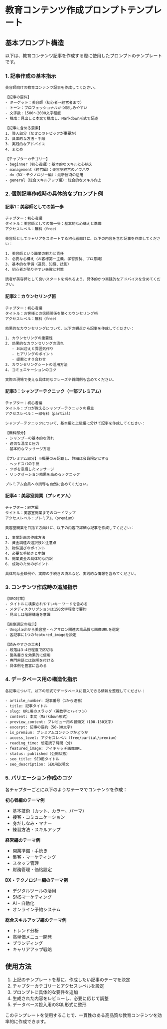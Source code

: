 # 教育コンテンツ作成プロンプトテンプレート

## 基本プロンプト構造

以下は、教育コンテンツ記事を作成する際に使用したプロンプトのテンプレートです。

### 1. 記事作成の基本指示

```
美容師向けの教育コンテンツ記事を作成してください。

【記事の要件】
- ターゲット：美容師（初心者〜経営者まで）
- トーン：プロフェッショナルかつ親しみやすい
- 文字数：1500〜2000文字程度
- 構成：見出しと本文で構成し、Markdown形式で記述

【記事に含める要素】
1. 導入部分（なぜこのトピックが重要か）
2. 具体的な方法・手順
3. 実践的なアドバイス
4. まとめ

【チャプターカテゴリー】
- beginner（初心者編）：基本的なスキルと心構え
- management（経営編）：美容室経営のノウハウ
- dx（DX・テクノロジー編）：最新技術の活用
- general（総合スキルアップ編）：総合的なスキル向上
```

### 2. 個別記事作成時の具体的なプロンプト例

#### 記事1：美容師としての第一歩

```
チャプター：初心者編
タイトル：美容師としての第一歩：基本的な心構えと準備
アクセスレベル：無料（free）

美容師としてキャリアをスタートする初心者向けに、以下の内容を含む記事を作成してください：

1. 美容師という職業の魅力と責任
2. 必要な心構え（お客様第一主義、学習姿勢、プロ意識）
3. 基本的な準備（道具、知識、技術）
4. 初心者が陥りやすい失敗と対策

読者が美容師として良いスタートを切れるよう、具体的かつ実践的なアドバイスを含めてください。
```

#### 記事2：カウンセリング術

```
チャプター：初心者編
タイトル：お客様との信頼関係を築くカウンセリング術
アクセスレベル：無料（free）

効果的なカウンセリングについて、以下の観点から記事を作成してください：

1. カウンセリングの重要性
2. 効果的なカウンセリングの流れ
   - お出迎えと雰囲気作り
   - ヒアリングのポイント
   - 提案とすり合わせ
3. カウンセリングシートの活用方法
4. コミュニケーションのコツ

実際の現場で使える具体的なフレーズや質問例も含めてください。
```

#### 記事3：シャンプーテクニック（一部プレミアム）

```
チャプター：初心者編
タイトル：プロが教えるシャンプーテクニックの極意
アクセスレベル：一部有料（partial）

シャンプーテクニックについて、基本編と上級編に分けて記事を作成してください：

【無料部分】
- シャンプーの基本的な流れ
- 適切な温度と圧力
- 基本的なマッサージ方法

【プレミアム部分】※概要のみ記載し、詳細は会員限定とする
- ヘッドスパの手技
- ツボを意識したマッサージ
- リラクゼーション効果を高めるテクニック

プレミアム会員への誘導も自然に含めてください。
```

#### 記事4：美容室開業（プレミアム）

```
チャプター：経営編
タイトル：美容室開業までのロードマップ
アクセスレベル：プレミアム（premium）

美容室開業を目指す方向けに、以下の内容で詳細な記事を作成してください：

1. 事業計画の作成方法
2. 資金調達の選択肢と注意点
3. 物件選びのポイント
4. 必要な手続きと申請
5. 開業資金の具体的な内訳
6. 成功のためのポイント

具体的な金額例や、実際の手続きの流れなど、実践的な情報を含めてください。
```

### 3. コンテンツ作成時の追加指示

```
【SEO対策】
- タイトルに検索されやすいキーワードを含める
- メタディスクリプションは150文字程度で要約
- 見出しは階層構造を意識

【画像選定の指示】
- Unsplashから美容室・ヘアサロン関連の高品質な画像URLを選定
- 各記事に1つのfeatured_imageを設定

【読みやすさの工夫】
- 段落は3-4行程度で区切る
- 箇条書きを効果的に使用
- 専門用語には説明を付ける
- 具体例を豊富に含める
```

### 4. データベース用の構造化指示

```
各記事について、以下の形式でデータベースに投入できる情報を整理してください：

- article_number: 記事番号（1から連番）
- title: 記事タイトル
- slug: URL用のスラッグ（英数字とハイフン）
- content: 本文（Markdown形式）
- preview_content: プレビュー用の冒頭文（100-150文字）
- excerpt: 記事の要約（50-80文字）
- is_premium: プレミアムコンテンツかどうか
- access_level: アクセスレベル（free/partial/premium）
- reading_time: 想定読了時間（分）
- featured_image: アイキャッチ画像URL
- status: published（公開状態）
- seo_title: SEO用タイトル
- seo_description: SEO用説明文
```

### 5. バリエーション作成のコツ

各チャプターごとに以下のようなテーマでコンテンツを作成：

**初心者編のテーマ例**
- 基本技術（カット、カラー、パーマ）
- 接客・コミュニケーション
- 身だしなみ・マナー
- 練習方法・スキルアップ

**経営編のテーマ例**
- 開業準備・手続き
- 集客・マーケティング
- スタッフ管理
- 財務管理・価格設定

**DX・テクノロジー編のテーマ例**
- デジタルツールの活用
- SNSマーケティング
- AI・自動化
- オンライン予約システム

**総合スキルアップ編のテーマ例**
- トレンド分析
- 高単価メニュー開発
- ブランディング
- キャリアアップ戦略

## 使用方法

1. 上記のテンプレートを基に、作成したい記事のテーマを決定
2. チャプターカテゴリーとアクセスレベルを設定
3. プロンプトに具体的な要件を追加
4. 生成された内容をレビューし、必要に応じて調整
5. データベース投入用のSQL形式に整形

このテンプレートを使用することで、一貫性のある高品質な教育コンテンツを効率的に作成できます。